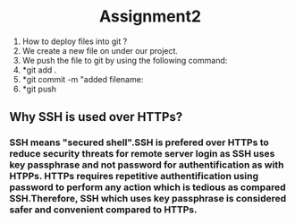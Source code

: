 <h1 align ="center">Assignment2</h1>

<ol>
    <li> How to deploy files into git ?  </li>  
        <li>We create a new file on under our project.</li>
        <li>We push the file to git by using the following command:</li>
        <li>*git add . </li>
        <li>*git commit -m "added filename: </li>
        <li>*git push</li>
</ol>


## Why SSH is used over HTTPs?   
### SSH means "secured shell".SSH is prefered over HTTPs to reduce security threats for remote server login as SSH uses key passphrase and not password for authentification as with HTPPs. HTTPs requires repetitive authentification using password to perform any action which is tedious as compared SSH.Therefore, SSH which uses key passphrase is considered safer and convenient compared to HTTPs. 



